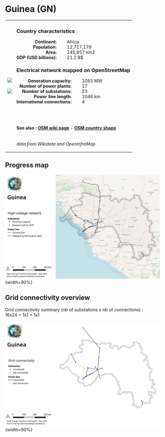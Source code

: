 # Guinea (GN)

<table width="90%">
<tr>
<td>
<img src="https://upload.wikimedia.org/wikipedia/commons/e/ed/Flag_of_Guinea.svg" width="250">
<br><br>
<img src="https://upload.wikimedia.org/wikipedia/commons/e/e4/Guinea_%28orthographic_projection%29.svg" width="250"></td>
<td>
<h3>Country characteristics</h3>
<div style="display: inline-block;text-align:right;margin-right:30px;font-weight: bold;">
Continent:<br>Population:<br>Area:<br>GDP (USD billions):
</div>
<div style="display: inline-block;">
Africa<br>12,717,176<br>245,857 km2<br>21.2 B$
</div>
<h3>Electrical network mapped on OpenStreetMap</h3>
<div style="display: inline-block;text-align:right;margin-right:30px;font-weight: bold;">Generation capacity:<br>
Number of power plants:<br>
Number of substations:<br>
Power line length:<br>
International connections:<br>
</div>
<div style="display: inline-block;">1055 MW<br>
17<br>
23<br>
1046 km<br>
4<br>
</div>

<br><br><h4>See also :
<a href="https://wiki.openstreetmap.org/wiki/Power_networks/Guinea" target="_blank">OSM wiki page</a> -
<a href="https://openstreetmap.org/relation/192778" target="_blank">OSM country shape</a>
</h4>

<br><i>data from Wikidata and OpenInfraMap</i>
</td>
</tr>
</table>


## Progress map

![Map](../images/maps_countries/GN/high-voltage-network.png){width=90%}



## Grid connectivity overview

Grid connectivity summary (nb of substations x nb of connections) :<br>16x24 + 1x1 + 1x1

![Map](../images/maps_countries/GN/grid-connectivity.png){width=90%}

